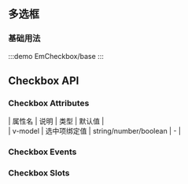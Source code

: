 ## 多选框

### 基础用法

:::demo
EmCheckbox/base
:::

## Checkbox API

### Checkbox Attributes

| 属性名 | 说明 | 类型 | 默认值 |  
| v-model | 选中项绑定值 | string/number/boolean | - |

### Checkbox Events

### Checkbox Slots
